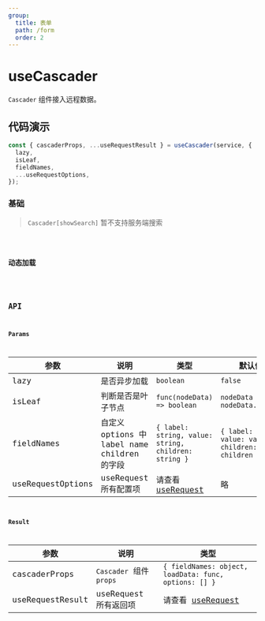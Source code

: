 ```yaml
---
group:
  title: 表单
  path: /form
  order: 2
---
```


# useCascader

`Cascader` 组件接入远程数据。

## 代码演示

```js
const { cascaderProps, ...useRequestResult } = useCascader(service, {
  lazy,
  isLeaf,
  fieldNames,
  ...useRequestOptions,
});
```

### 基础

> `Cascader[showSearch]` 暂不支持服务端搜索

<code src="./demo/index.jsx" />

### 动态加载

<code src="./demo/lazily.jsx" />

## API

### Params

| 参数              | 说明                                         | 类型                                                                                | 默认值                                               |
| ----------------- | -------------------------------------------- | ----------------------------------------------------------------------------------- | ---------------------------------------------------- |
| lazy              | 是否异步加载                                 | `boolean`                                                                           | `false`                                              |
| isLeaf            | 判断是否是叶子节点                           | `func(nodeData) => boolean`                                                         | `nodeData => nodeData.isLeaf`                        |
| fieldNames        | 自定义 options 中 label name children 的字段 | `{ label: string, value: string, children: string }`                                | `{ label: label, value: value, children: children }` |
| useRequestOptions | useRequest 所有配置项                        | 请查看 [useRequest](https://ahooks.js.org/zh-CN/hooks/async#%E5%9F%BA%E7%A1%80-api) | 略                                                   |

### Result

| 参数             | 说明                    | 类型                                                                                |
| ---------------- | ----------------------- | ----------------------------------------------------------------------------------- |
| cascaderProps    | `Cascader` 组件 `props` | `{ fieldNames: object, loadData: func, options: [] }`                               |
| useRequestResult | useRequest 所有返回项   | 请查看 [useRequest](https://ahooks.js.org/zh-CN/hooks/async#%E5%9F%BA%E7%A1%80-api) |
